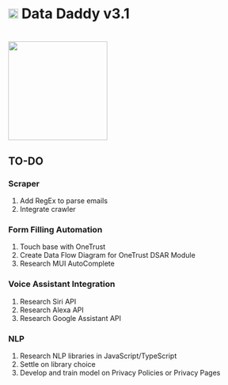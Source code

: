 # <img src="src/assets/img/DataDaddyLogo.png" width="20"/> Data Daddy v3.1

# <img src="src/assets/img/datadaddy.png" width="200"/>

## TO-DO

### Scraper
1. Add RegEx to parse emails
2. Integrate crawler

### Form Filling Automation
1. Touch base with OneTrust
2. Create Data Flow Diagram for OneTrust DSAR Module
3. Research MUI AutoComplete

### Voice Assistant Integration
1. Research Siri API
2. Research Alexa API
3. Research Google Assistant API

### NLP
1. Research NLP libraries in JavaScript/TypeScript
2. Settle on library choice
3. Develop and train model on Privacy Policies or Privacy Pages

